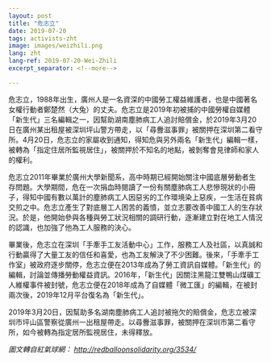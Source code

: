 ```yaml
---
layout: post
title: "危志立"
date: 2019-07-20
tags: activists-zht
image: images/weizhili.png
lang: zht
lang-ref: 2019-07-20-Wei-Zhili
excerpt_separator: <!--more-->

---
```



危志立，1988年出生，廣州人是一名資深的中國勞工權益維護者，也是中國著名女權行動者鄭楚然（大兔）的丈夫。危志立是2019年初被捕的中國勞權自媒體「新生代」三名編輯之一，因幫助湖南塵肺病工人追討賠償金，於2019年3月20日在廣州某出租屋被深圳坪山警方帶走，以「尋釁滋事罪」被關押在深圳第二看守所。4月20日，危志立的家屬收到通知，得知危與另外兩名「新生代」編輯一樣，被轉為「指定住居所監視居住」，被關押於不知名的地點，被剝奪會見律師和家人的權利。

危志立2011年畢業於廣州大學新聞系，高中時期已經開始關注中國底層勞動者生存問題。大學期間，危在一次捐血時閱讀了一份有關塵肺病工人悲慘現狀的小冊子，得知中國有數以萬計的塵肺病工人因惡劣的工作環境染上惡疾，一生活在貧病交煎之中。危志立產生了對底層工人困苦的義憤，並立志要改善中國工人的生存狀況。於是，他開始參與各種與勞工狀況相關的調研行動，逐漸建立對在地工人情況的認識，也加強了他為工人服務的決心。

畢業後，危志立在深圳「手牽手工友活動中心」工作，服務工人及社區，以真誠和行動贏得了大量工友的信任和喜愛，也為工友解決了不少困難。後來，「手牽手工作室」被政府逐步關停，危志立便在2013年成為了勞工資訊自媒體。「新生代」的編輯，討論並傳播勞動權益資訊。2016年，「新生代」因關注黑龍江雙鴨山煤礦工人維權事件被封號，危志立便在2018年成為了自媒體「微工匯」的編輯，在被封兩次後，2019年12月平台復名為「新生代」。

2019年3月20日，因幫助多名湖南塵肺病工人追討被拖欠的賠償金，危志立被深圳市坪山區警察從廣州一出租屋帶走。以尋釁滋事罪，被關押在深圳市第二看守所，如今被轉為指定居所監視居住，未得釋放。

<em>圖文轉自紅氣球網： <http://redballoonsolidarity.org/3534/></em>
